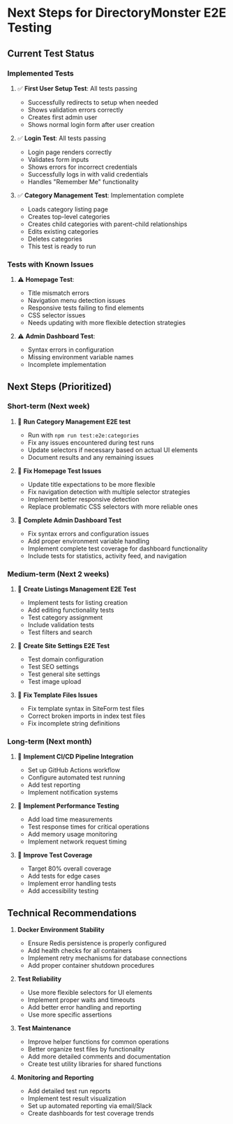 # Next Steps for DirectoryMonster E2E Testing

## Current Test Status

### Implemented Tests
1. ✅ **First User Setup Test**: All tests passing
   - Successfully redirects to setup when needed
   - Shows validation errors correctly
   - Creates first admin user
   - Shows normal login form after user creation

2. ✅ **Login Test**: All tests passing
   - Login page renders correctly
   - Validates form inputs
   - Shows errors for incorrect credentials
   - Successfully logs in with valid credentials
   - Handles "Remember Me" functionality

3. ✅ **Category Management Test**: Implementation complete
   - Loads category listing page
   - Creates top-level categories
   - Creates child categories with parent-child relationships
   - Edits existing categories
   - Deletes categories
   - This test is ready to run

### Tests with Known Issues
1. ⚠️ **Homepage Test**:
   - Title mismatch errors
   - Navigation menu detection issues
   - Responsive tests failing to find elements
   - CSS selector issues
   - Needs updating with more flexible detection strategies

2. ⚠️ **Admin Dashboard Test**:
   - Syntax errors in configuration
   - Missing environment variable names
   - Incomplete implementation

## Next Steps (Prioritized)

### Short-term (Next week)
1. 🚧 **Run Category Management E2E test**
   - Run with `npm run test:e2e:categories`
   - Fix any issues encountered during test runs
   - Update selectors if necessary based on actual UI elements
   - Document results and any remaining issues

2. 🚧 **Fix Homepage Test Issues**
   - Update title expectations to be more flexible
   - Fix navigation detection with multiple selector strategies
   - Implement better responsive detection
   - Replace problematic CSS selectors with more reliable ones

3. 🚧 **Complete Admin Dashboard Test**
   - Fix syntax errors and configuration issues
   - Add proper environment variable handling
   - Implement complete test coverage for dashboard functionality
   - Include tests for statistics, activity feed, and navigation

### Medium-term (Next 2 weeks)
1. 🚧 **Create Listings Management E2E Test**
   - Implement tests for listing creation
   - Add editing functionality tests
   - Test category assignment
   - Include validation tests
   - Test filters and search

2. 🚧 **Create Site Settings E2E Test**
   - Test domain configuration
   - Test SEO settings
   - Test general site settings
   - Test image upload

3. 🚧 **Fix Template Files Issues**
   - Fix template syntax in SiteForm test files
   - Correct broken imports in index test files
   - Fix incomplete string definitions

### Long-term (Next month)
1. 🚧 **Implement CI/CD Pipeline Integration**
   - Set up GitHub Actions workflow
   - Configure automated test running
   - Add test reporting
   - Implement notification systems

2. 🚧 **Implement Performance Testing**
   - Add load time measurements
   - Test response times for critical operations
   - Add memory usage monitoring
   - Implement network request timing

3. 🚧 **Improve Test Coverage**
   - Target 80% overall coverage
   - Add tests for edge cases
   - Implement error handling tests
   - Add accessibility testing

## Technical Recommendations

1. **Docker Environment Stability**
   - Ensure Redis persistence is properly configured
   - Add health checks for all containers
   - Implement retry mechanisms for database connections
   - Add proper container shutdown procedures

2. **Test Reliability**
   - Use more flexible selectors for UI elements
   - Implement proper waits and timeouts
   - Add better error handling and reporting
   - Use more specific assertions

3. **Test Maintenance**
   - Improve helper functions for common operations
   - Better organize test files by functionality
   - Add more detailed comments and documentation
   - Create test utility libraries for shared functions

4. **Monitoring and Reporting**
   - Add detailed test run reports
   - Implement test result visualization
   - Set up automated reporting via email/Slack
   - Create dashboards for test coverage trends